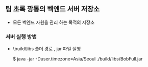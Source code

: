 ## 팀 초록 깡통의 벡엔드 서버 저장소

- 모든 벡엔드 자원을 관리 하는 목적의 저장소

### 서버 실행 방법

- \build\libs 폴더 경로 , jar 파일 실행

  $ java -jar -Duser.timezone=Asia/Seoul ./build/libs/BobFull.jar
